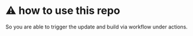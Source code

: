 # :warning: how to use this repo

So you are able to trigger the update and build via workflow under actions.
